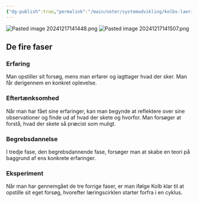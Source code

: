 ```yaml
---
{"dg-publish":true,"permalink":"/main/noter/systemudvikling/kolbs-laeringscirkel/","title":"Kolbs Læringscirkel","hide":true,"tags":["Systemudvikling","Læring"],"created":"2024-09-20T10:05:41.518+02:00"}
---
```


![Pasted image 20241217141448.png](/img/user/Resource/98_Images/Pasted%20image%2020241217141448.png)
![Pasted image 20241217141507.png](/img/user/Resource/98_Images/Pasted%20image%2020241217141507.png)
## De fire faser

### Erfaring

Man opstiller sit forsøg, mens man erfarer og iagttager hvad der sker. Man får derigennem
en konkret oplevelse.

### Eftertænksomhed

Når man har fået sine erfaringer, kan man begynde at reflektere over
sine observationer og finde ud af hvad der skete og hvorfor. Man forsøger at
forstå, hvad der skete så præcist som muligt.

### Begrebsdannelse

I tredje fase, den begrebsdannende fase, forsøger man at skabe en teori på
baggrund af ens konkrete erfaringer.

### Eksperiment

Når man har gennemgået de tre forrige faser, er man ifølge Kolb klar til at opstille
sit eget forsøg, hvorefter læringscirklen starter forfra i en cyklus.
